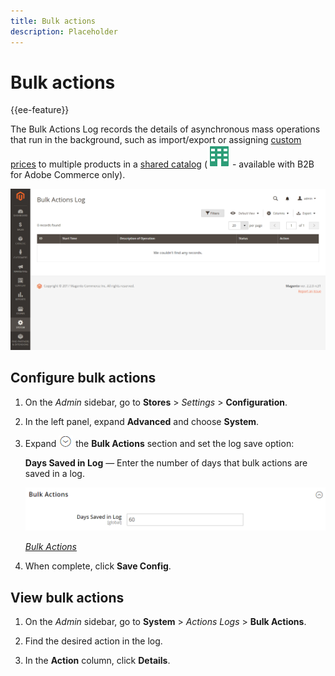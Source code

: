 ```yaml
---
title: Bulk actions
description: Placeholder
---
```

# Bulk actions

{{ee-feature}}

The Bulk Actions Log records the details of asynchronous mass operations that run in the background, such as import/export or assigning [custom prices](../b2b/catalog-shared-manage.md#update-custom-pricing) to multiple products in a [shared catalog](../b2b/catalog-shared.md) (![B2B for Adobe Commerce](../assets/b2b.svg) - available with B2B for Adobe Commerce only).

![Bulk actions log](./assets/bulk-actions-log.png)<!-- zoom -->

## Configure bulk actions

1. On the _Admin_ sidebar, go to **Stores** > _Settings_ > **Configuration**.

1. In the left panel, expand **Advanced** and choose **System**.

1. Expand ![Expansion selector](../assets/icon-display-expand.png) the **Bulk Actions** section and set the log save option:

   **Days Saved in Log** — Enter the number of days that bulk actions are saved in a log.

   ![Advanced configuration - bulk actions](../configuration-reference/advanced/assets/system-bulk-actions.png)<!-- zoom -->

   [_Bulk Actions_](https://docs.magento.com/user-guide/configuration/advanced/system.html)

1. When complete, click **Save Config**.

## View bulk actions

1. On the _Admin_ sidebar, go to **System** > _Actions Logs_ > **Bulk Actions**.

1. Find the desired action in the log.

1. In the **Action** column, click **Details**.

